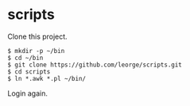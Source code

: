 # scripts
Clone this project.

    $ mkdir -p ~/bin
    $ cd ~/bin
    $ git clone https://github.com/leorge/scripts.git
    $ cd scripts
    $ ln *.awk *.pl ~/bin/

Login again.
